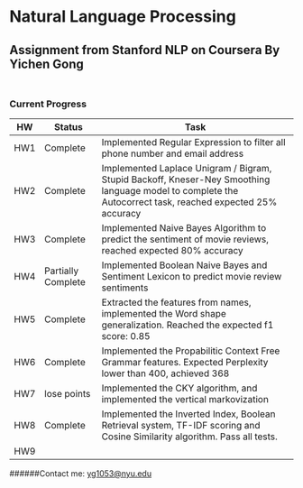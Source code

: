 # Natural Language Processing
## Assignment from Stanford NLP on Coursera By Yichen Gong<br /><br />

### Current Progress

HW  | Status | Task
--- | -------- | ------------
HW1 | Complete | Implemented Regular Expression to filter all phone number and email address
HW2 | Complete | Implemented Laplace Unigram / Bigram, Stupid Backoff, Kneser-Ney Smoothing language model to complete the Autocorrect task, reached expected 25% accuracy
HW3 | Complete | Implemented Naive Bayes Algorithm to predict the sentiment of movie reviews, reached expected 80% accuracy
HW4 | Partially Complete | Implemented Boolean Naive Bayes and Sentiment Lexicon to predict movie review sentiments
HW5 | Complete | Extracted the features from names, implemented the Word shape generalization. Reached the expected f1 score: 0.85<br />
HW6 | Complete | Implemented the Propabilitic Context Free Grammar features. Expected Perplexity lower than 400, achieved 368 <br />
HW7 | lose points | Implemented the CKY algorithm, and implemented the vertical markovization<br />
HW8 | Complete | Implemented the Inverted Index, Boolean Retrieval system, TF-IDF scoring and Cosine Similarity algorithm. Pass all tests.<br />
HW9 | <br />




######Contact me: yg1053@nyu.edu